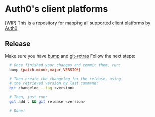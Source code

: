 # Auth0's client platforms

[WIP] This is a repository for mapping all supported client platforms by [Auth0](https://auth0.com/)

## Release

Make sure you have [bump](https://github.com/ianstormtaylor/bump) and [git-extras](https://github.com/tj/git-extras)
Follow the next steps:

``` bash
  # Once finished your changes and commit them, run:
  bump {patch,minor,major,VERSION}

  # Then create the changelog for the release, using
  # the retrieved version by last command:
  git changelog --tag <version>

  # Then, just run:
  git add . && git release <version>

  # Done!
```

